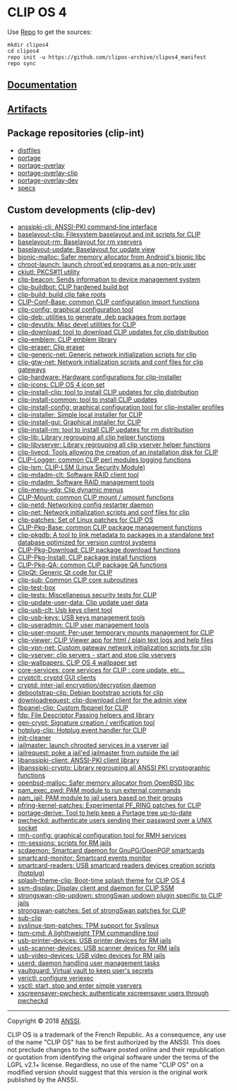 # CLIP OS 4

Use [Repo](https://gerrit.googlesource.com/git-repo/) to get the sources:
```console
mkdir clipos4
cd clipos4
repo init -u https://github.com/clipos-archive/clipos4_manifest
repo sync
```

## [Documentation](https://github.com/clipos-archive/clipos4_doc)

## [Artifacts](https://github.com/clipos-archive/clipos4_artifacts)

## Package repositories (clip-int)

* [distfiles](https://github.com/clipos-archive/clipos4_distfiles)
* [portage](https://github.com/clipos-archive/clipos4_portage)
* [portage-overlay](https://github.com/clipos-archive/clipos4_portage-overlay)
* [portage-overlay-clip](https://github.com/clipos-archive/clipos4_portage-overlay-clip)
* [portage-overlay-dev](https://github.com/clipos-archive/clipos4_portage-overlay-dev)
* [specs](https://github.com/clipos-archive/clipos4_specs)

## Custom developments (clip-dev)

* [anssipki-cli: ANSSI-PKI command-line interface](https://github.com/clipos-archive/src_platform_anssipki-cli)
* [baselayout-clip: Filesystem baselayout and init scripts for CLIP](https://github.com/clipos-archive/src_platform_baselayout-clip)
* [baselayout-rm: Baselayout for rm vservers](https://github.com/clipos-archive/src_platform_baselayout-rm)
* [baselayout-update: Baselayout for update view](https://github.com/clipos-archive/src_platform_baselayout-update)
* [bionic-malloc: Safer memory allocator from Android's bionic libc](https://github.com/clipos-archive/src_platform_bionic-malloc)
* [chroot-launch: launch chroot'ed programs as a non-priv user](https://github.com/clipos-archive/src_platform_chroot-launch)
* [ckiutl: PKCS#11 utility](https://github.com/clipos-archive/src_platform_ckiutl)
* [clip-beacon: Sends information to device management system](https://github.com/clipos-archive/src_platform_clip-beacon)
* [clip-buildbot: CLIP hardened build bot](https://github.com/clipos-archive/src_platform_clip-buildbot)
* [clip-build: build clip fake roots](https://github.com/clipos-archive/src_platform_clip-build)
* [CLIP-Conf-Base: common CLIP configuration import functions](https://github.com/clipos-archive/src_platform_CLIP-Conf-Base)
* [clip-config: graphical configuration tool](https://github.com/clipos-archive/src_platform_clip-config)
* [clip-deb: utilities to generate .deb packages from portage](https://github.com/clipos-archive/src_platform_clip-deb)
* [clip-devutils: Misc devel utilities for CLIP](https://github.com/clipos-archive/src_platform_clip-devutils)
* [clip-download: tool to download CLIP updates for clip distribution](https://github.com/clipos-archive/src_platform_clip-download)
* [clip-emblem: CLIP emblem library](https://github.com/clipos-archive/src_platform_clip-emblem)
* [clip-eraser: Clip eraser](https://github.com/clipos-archive/src_platform_clip-eraser)
* [clip-generic-net: Generic network initialization scripts for clip](https://github.com/clipos-archive/src_platform_clip-generic-net)
* [clip-gtw-net: Network initialization scripts and conf files for clip gateways](https://github.com/clipos-archive/src_platform_clip-gtw-net)
* [clip-hardware: Hardware configurations for clip-installer](https://github.com/clipos-archive/src_platform_clip-hardware)
* [clip-icons: CLIP OS 4 icon set](https://github.com/clipos-archive/src_platform_clip-icons)
* [clip-install-clip: tool to install CLIP updates for clip distribution](https://github.com/clipos-archive/src_platform_clip-install-clip)
* [clip-install-common: tool to install CLIP updates](https://github.com/clipos-archive/src_platform_clip-install-common)
* [clip-install-config: graphical configuration tool for clip-installer profiles](https://github.com/clipos-archive/src_platform_clip-install-config)
* [clip-installer: Simple local installer for CLIP](https://github.com/clipos-archive/src_platform_clip-installer)
* [clip-install-gui: Graphical installer for CLIP](https://github.com/clipos-archive/src_platform_clip-install-gui)
* [clip-install-rm: tool to install CLIP updates for rm distribution](https://github.com/clipos-archive/src_platform_clip-install-rm)
* [clip-lib: Library regrouping all clip helper functions](https://github.com/clipos-archive/src_platform_clip-lib)
* [clip-libvserver: Library regrouping all clip vserver helper functions](https://github.com/clipos-archive/src_platform_clip-libvserver)
* [clip-livecd: Tools allowing the creation of an installation disk for CLIP](https://github.com/clipos-archive/src_platform_clip-livecd)
* [CLIP-Logger: common CLIP perl modules logging functions](https://github.com/clipos-archive/src_platform_CLIP-Logger)
* [clip-lsm: CLIP-LSM (Linux Security Module)](https://github.com/clipos-archive/src_platform_clip-lsm)
* [clip-mdadm-clt: Software RAID client tool](https://github.com/clipos-archive/src_platform_clip-mdadm-clt)
* [clip-mdadm: Software RAID management tools](https://github.com/clipos-archive/src_platform_clip-mdadm)
* [clip-menu-xdg: Clip dynamic menus](https://github.com/clipos-archive/src_platform_clip-menu-xdg)
* [CLIP-Mount: common CLIP mount / umount functions](https://github.com/clipos-archive/src_platform_CLIP-Mount)
* [clip-netd: Networking config restarter daemon](https://github.com/clipos-archive/src_platform_clip-netd)
* [clip-net: Network initialization scripts and conf files for clip](https://github.com/clipos-archive/src_platform_clip-net)
* [clip-patches: Set of Linux patches for CLIP OS](https://github.com/clipos-archive/src_platform_clip-patches)
* [CLIP-Pkg-Base: common CLIP package management functions](https://github.com/clipos-archive/src_platform_CLIP-Pkg-Base)
* [clip-pkgdb: A tool to link metadata to packages in a standalone text database optimized for version control systems](https://github.com/clipos-archive/src_platform_clip-pkgdb)
* [CLIP-Pkg-Download: CLIP package download functions](https://github.com/clipos-archive/src_platform_CLIP-Pkg-Download)
* [CLIP-Pkg-Install: CLIP package install functions](https://github.com/clipos-archive/src_platform_CLIP-Pkg-Install)
* [CLIP-Pkg-QA: common CLIP package QA functions](https://github.com/clipos-archive/src_platform_CLIP-Pkg-QA)
* [ClipQt: Generic Qt code for CLIP](https://github.com/clipos-archive/src_platform_ClipQt)
* [clip-sub: Common CLIP core subroutines](https://github.com/clipos-archive/src_platform_clip-sub)
* [clip-test-box](https://github.com/clipos-archive/src_platform_clip-test-box)
* [clip-tests: Miscellaneous security tests for CLIP](https://github.com/clipos-archive/src_platform_clip-tests)
* [clip-update-user-data: Clip update user data](https://github.com/clipos-archive/src_platform_clip-update-user-data)
* [clip-usb-clt: Usb keys client tool](https://github.com/clipos-archive/src_platform_clip-usb-clt)
* [clip-usb-keys: USB keys management tools](https://github.com/clipos-archive/src_platform_clip-usb-keys)
* [clip-useradmin: CLIP user management tools](https://github.com/clipos-archive/src_platform_clip-useradmin)
* [clip-user-mount: Per-user temporary mounts management for CLIP](https://github.com/clipos-archive/src_platform_clip-user-mount)
* [clip-viewer: CLIP Viewer app for html / plain text logs and help files](https://github.com/clipos-archive/src_platform_clip-viewer)
* [clip-vpn-net: Custom gateway network initialization scripts for clip](https://github.com/clipos-archive/src_platform_clip-vpn-net)
* [clip-vserver: clip servers - start and stop clip vservers](https://github.com/clipos-archive/src_platform_clip-vserver)
* [clip-wallpapers: CLIP OS 4 wallpaper set](https://github.com/clipos-archive/src_platform_clip-wallpapers)
* [core-services: core services for CLIP : core update, etc...](https://github.com/clipos-archive/src_platform_core-services)
* [cryptclt: cryptd GUI clients](https://github.com/clipos-archive/src_platform_cryptclt)
* [cryptd: inter-jail encryption/decryption daemon](https://github.com/clipos-archive/src_platform_cryptd)
* [debootstrap-clip: Debian bootstrap scripts for clip](https://github.com/clipos-archive/src_platform_debootstrap-clip)
* [downloadrequest: clip-download client for the admin view](https://github.com/clipos-archive/src_platform_downloadrequest)
* [fbpanel-clip: Custom fbpanel for CLIP](https://github.com/clipos-archive/src_platform_fbpanel-clip)
* [fdp: File Descriptor Passing helpers and library](https://github.com/clipos-archive/src_platform_fdp)
* [gen-crypt: Signature creation / verification tool](https://github.com/clipos-archive/src_platform_gen-crypt)
* [hotplug-clip: Hotplug event handler for CLIP](https://github.com/clipos-archive/src_platform_hotplug-clip)
* [init-cleaner](https://github.com/clipos-archive/src_platform_init-cleaner)
* [jailmaster: launch chrooted services in a vserver jail](https://github.com/clipos-archive/src_platform_jailmaster)
* [jailrequest: poke a jail'ed jailmaster from outside the jail](https://github.com/clipos-archive/src_platform_jailrequest)
* [libanssipki-client: ANSSI-PKI client library](https://github.com/clipos-archive/src_platform_libanssipki-client)
* [libanssipki-crypto: Library regrouping all ANSSI PKI cryptographic functions](https://github.com/clipos-archive/src_platform_libanssipki-crypto)
* [openbsd-malloc: Safer memory allocator from OpenBSD libc](https://github.com/clipos-archive/src_platform_openbsd-malloc)
* [pam_exec_pwd: PAM module to run external commands](https://github.com/clipos-archive/src_platform_pam_exec_pwd)
* [pam_jail: PAM module to jail users based on their groups](https://github.com/clipos-archive/src_platform_pam_jail)
* [pfring-kernel-patches: Experimental PF_RING patches for CLIP](https://github.com/clipos-archive/src_platform_pfring-kernel-patches)
* [portage-derive: Tool to help keep a Portage tree up-to-date](https://github.com/clipos-archive/src_platform_portage-derive)
* [pwcheckd: authenticate users sending their password over a UNIX socket](https://github.com/clipos-archive/src_platform_pwcheckd)
* [rmh-config: graphical configuration tool for RMH services](https://github.com/clipos-archive/src_platform_rmh-config)
* [rm-sessions: scripts for RM jails](https://github.com/clipos-archive/src_platform_rm-sessions)
* [scdaemon: Smartcard daemon for GnuPG/OpenPGP smartcards](https://github.com/clipos-archive/src_platform_scdaemon)
* [smartcard-monitor: Smartcard events monitor](https://github.com/clipos-archive/src_platform_smartcard-monitor)
* [smartcard-readers: USB smartcard readers devices creation scripts (hotplug)](https://github.com/clipos-archive/src_platform_smartcard-readers)
* [splash-theme-clip: Boot-time splash theme for CLIP OS 4](https://github.com/clipos-archive/src_platform_splash-theme-clip)
* [ssm-display: Display client and daemon for CLIP SSM](https://github.com/clipos-archive/src_platform_ssm-display)
* [strongswan-clip-updown: strongSwan updown plugin specific to CLIP jails](https://github.com/clipos-archive/src_platform_strongswan-clip-updown)
* [strongswan-patches: Set of strongSwan patches for CLIP](https://github.com/clipos-archive/src_platform_strongswan-patches)
* [sub-clip](https://github.com/clipos-archive/src_platform_sub-clip)
* [syslinux-tpm-patches: TPM support for Syslinux](https://github.com/clipos-archive/src_platform_syslinux-tpm-patches)
* [tpm-cmd: A lighthweight TPM commandline tool](https://github.com/clipos-archive/src_platform_tpm-cmd)
* [usb-printer-devices: USB printer devices for RM jails](https://github.com/clipos-archive/src_platform_usb-printer-devices)
* [usb-scanner-devices: USB scanner devices for RM jails](https://github.com/clipos-archive/src_platform_usb-scanner-devices)
* [usb-video-devices: USB video devices for RM jails](https://github.com/clipos-archive/src_platform_usb-video-devices)
* [userd: daemon handling user management tasks](https://github.com/clipos-archive/src_platform_userd)
* [vaultguard: Virtual vault to keep user's secrets](https://github.com/clipos-archive/src_platform_vaultguard)
* [verictl: configure veriexec](https://github.com/clipos-archive/src_platform_verictl)
* [vsctl: start, stop and enter simple vservers](https://github.com/clipos-archive/src_platform_vsctl)
* [xscreensaver-pwcheck: authenticate xscreensaver users through pwcheckd](https://github.com/clipos-archive/src_platform_xscreensaver-pwcheck)

---

Copyright © 2018 [ANSSI](https://www.ssi.gouv.fr/).

CLIP OS is a trademark of the French Republic.
As a consequence, any use of the name "CLIP OS" has to be first authorized by the ANSSI.
This does not preclude changes to the software posted online and their republication or quotation from identifying the original software under the terms of the LGPL v2.1+ license.
Regardless, no use of the name "CLIP OS" on a modified version should suggest that this version is the original work published by the ANSSI.
